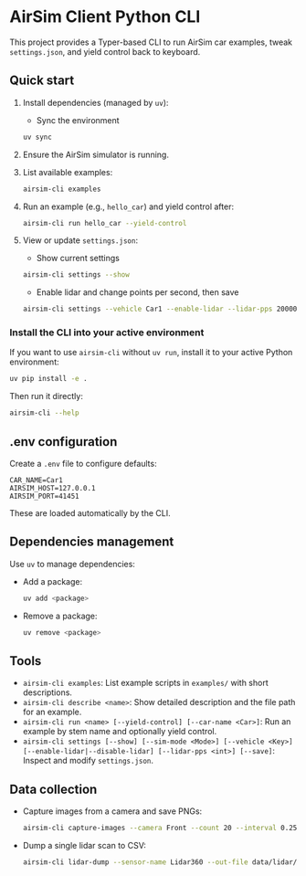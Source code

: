 # AirSim Client Python CLI

This project provides a Typer-based CLI to run AirSim car examples, tweak `settings.json`, and yield control back to keyboard.

## Quick start

1. Install dependencies (managed by `uv`):

   - Sync the environment

   ```bash
   uv sync
   ```

2. Ensure the AirSim simulator is running.

3. List available examples:

   ```bash
   airsim-cli examples
   ```

4. Run an example (e.g., `hello_car`) and yield control after:

   ```bash
   airsim-cli run hello_car --yield-control
   ```

5. View or update `settings.json`:

   - Show current settings

   ```bash
   airsim-cli settings --show
   ```

   - Enable lidar and change points per second, then save

   ```bash
   airsim-cli settings --vehicle Car1 --enable-lidar --lidar-pps 200000 --save
   ```

### Install the CLI into your active environment

If you want to use `airsim-cli` without `uv run`, install it to your active Python environment:

```bash
uv pip install -e .
```

Then run it directly:

```bash
airsim-cli --help
```

## .env configuration

Create a `.env` file to configure defaults:

```text
CAR_NAME=Car1
AIRSIM_HOST=127.0.0.1
AIRSIM_PORT=41451
```

These are loaded automatically by the CLI.

## Dependencies management

Use `uv` to manage dependencies:

- Add a package:

  ```bash
  uv add <package>
  ```

- Remove a package:

  ```bash
  uv remove <package>
  ```

## Tools

- `airsim-cli examples`: List example scripts in `examples/` with short descriptions.
- `airsim-cli describe <name>`: Show detailed description and the file path for an example.
- `airsim-cli run <name> [--yield-control] [--car-name <Car>]`: Run an example by stem name and optionally yield control.
- `airsim-cli settings [--show] [--sim-mode <Mode>] [--vehicle <Key>] [--enable-lidar|--disable-lidar] [--lidar-pps <int>] [--save]`: Inspect and modify `settings.json`.

## Data collection

- Capture images from a camera and save PNGs:

  ```bash
  airsim-cli capture-images --camera Front --count 20 --interval 0.25 --out-dir data/images
  ```

- Dump a single lidar scan to CSV:

  ```bash
  airsim-cli lidar-dump --sensor-name Lidar360 --out-file data/lidar/points.csv
  ```

